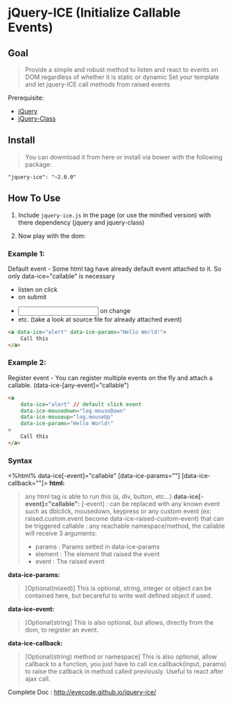 # jQuery-ICE (Initialize Callable Events)

## Goal
> Provide a simple and robust method to listen and react to events on DOM regardless of whether it is static or dynamic
> Set your template and let jquery-ICE call methods from raised events

Prerequisite:

* [jQuery](https://github.com/jquery/jquery)
* [jQuery-Class](https://github.com/EyeCode/jquery-class)

## Install

> You can dowmload it from here or install via bower with the following package:

	"jquery-ice": "~2.0.0"

## How To Use

1) Include `jquery-ice.js` in the page (or use the minified version) with there dependency (jquery and jquery-class)

2) Now play with the dom:

### Example 1:
Default event - Some html tag have already default event attached to it. So only data-ice="callable" is necessary
 - <a/> listen on click
 - <form/> on submit
 - <input/> on change
 - etc. (take a look at source file for already attached event)

```html
<a data-ice="alert" data-ice-params="Hello World!">
    Call this
</a>
```

### Example 2:
Register event - You can register multiple events on the fly and attach a callable.
(data-ice-[any-event]="callable")

```html
<a
    data-ice="alert" // default click event
    data-ice-mousedown="log.mouseDown"
    data-ice-mouseup="log.mouseUp"
    data-ice-params="Hello World!"
>
    Call this
</a>
```

### Syntax

<%html% data-ice[-event]="callable" [data-ice-params=""] [data-ice-callback=""]>
__html:__
>any html tag is able to run this (a, div, button, etc...)
__data-ice[-event]="callable":__
> [-event] : can be replaced with any known event such as dblclick, mousedown, keypress or any custom event (ex: raised.custom.event become data-ice-raised-custom-event) that can be triggered 
> callable : any reachable namespace/method, the callable will receive 3 arguments:
> - params : Params setted in data-ice-params
> - element : The element that raised the event
> - event : The raised event

__data-ice-params:__
> [Optional(mixed)] This is optional, string, integer or object can be contained here, but becareful to write well defined object if used.

__data-ice-event:__
> [Optional(string] This is also optional, but allows, directly from the dom, to register an event.

__data-ice-callback:__
> [Optional(string) method or namespace] This is also optional, allow callback to a function, you just have to call ice.callback(input, params) to raise the callback in method called previously. Useful to react after ajax call.

Complete Doc : http://eyecode.github.io/jquery-ice/



